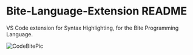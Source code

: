 
# Bite-Language-Extension README

VS Code extension for Syntax Highlighting, for the Bite Programming Language.

![CodeBitePic](https://user-images.githubusercontent.com/24946356/161369530-7ee9c562-5553-4ec0-975c-9a417bc06921.PNG)

